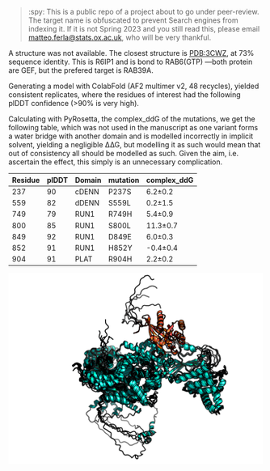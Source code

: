 > :spy: This is a public repo of a project about to go under peer-review.
> The target name is obfuscated to prevent Search engines from indexing it. 
> If it is not Spring 2023 and you still read this, please email matteo.ferla@stats.ox.ac.uk, who will be very thankful.

A structure was not available.
The closest structure is [PDB:3CWZ](https://www.rcsb.org/structure/3CWZ), at 73% sequence identity. 
This is R6IP1 and is bond to RAB6(GTP) —both protein are GEF, but the prefered target is RAB39A.

Generating a model with ColabFold (AF2 multimer v2, 48 recycles), yielded consistent replicates, 
where the residues of interest had the following plDDT confidence (>90% is very high).

Calculating with PyRosetta, the complex_ddG of the mutations, we get the following table,
which was not used in the manuscript as one variant forms a water bridge with another domain 
and is modelled incorrectly in implicit solvent, yielding a negligible ∆∆G,
but modelling it as such would mean that out of consistency all should be modelled as such.
Given the aim, i.e. ascertain the effect, this simply is an unnecessary complication.

| Residue | plDDT | Domain | mutation   | complex_ddG   |
| ---- | ---- | ---- |---- | ---- |
| 237 | 90 | cDENN | P237S      | 6.2±0.2       |
| 559 | 82 | dDENN | S559L      | 0.2±1.5       |
| 749 | 79 | RUN1 | R749H      | 5.4±0.9       |
| 800 | 85 | RUN1 | S800L      | 11.3±0.7      |
| 849 | 92 | RUN1 | D849E      | 6.0±0.3       |
| 852 | 91 | RUN1 | H852Y      | -0.4±0.4      |
| 904 | 91 | PLAT | R904H      | 2.2±0.2       |

![AF2-replicates](images/AF2-replicates.png)